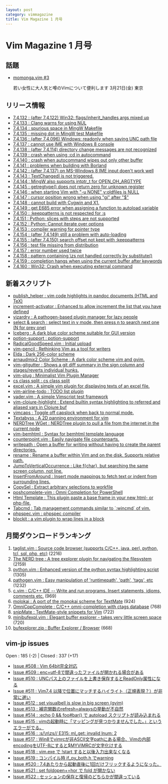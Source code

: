 ```yaml
---
layout: post
category: vimmagazine
title: Vim Magazine 1 月号
---
```


# Vim Magazine 1 月号

## 話題

- [momonga.vim #3](http://partake.in/events/52a7b249-5183-4f1a-9e4f-22c1f0e436a5)

  若い女性に大人気と噂のVimについて便利します 3月21日(金) 東京


## リリース情報

- [7.4.132 : (after 7.4.122) Win32: flags/inherit&#x5f;handles args mixed up](http://code.google.com/p/vim/source/detail?r=1b09d6792520cbe1c94c20f6c833ad57316e75bb)
- [7.4.133 : Clang warns for using NUL](http://code.google.com/p/vim/source/detail?r=6a28a9cf51537b81da7e9ec3f70fea55e393b345)
- [7.4.134 : spurious space in MingW Makefile](http://code.google.com/p/vim/source/detail?r=0defb460a0ebbc954b0f22267cb06e9d210be43a)
- [7.4.135 : missing dot in MingW test Makefile](http://code.google.com/p/vim/source/detail?r=1aeb7f4d6527369cf5f9101813ce8f10caf7a869)
- [7.4.136 : (after 7.4.096) Windows: readonly when saving UNC path file](http://code.google.com/p/vim/source/detail?r=3881cd916014605875de128226b83a24d18afe46)
- [7.4.137 : cannot use IME with Windows 8 console](http://code.google.com/p/vim/source/detail?r=6fdb1d6646b6b256623edb05f9dd770eeacaeb05)
- [7.4.138 : (after 7.4.114) directory change messages are not recognized](http://code.google.com/p/vim/source/detail?r=6eb60041548ce42748cd8d7d49bdbf9dd164c967)
- [7.4.139 : crash when using :cd in autocommand](http://code.google.com/p/vim/source/detail?r=c8c80c9d2e2237fedeadfb1c6856c53c7a5e90d2)
- [7.4.140 : crash when autocommand wipes out only other buffer](http://code.google.com/p/vim/source/detail?r=505cf1943dc238c2383dcbc37a93fbb136e1f08b)
- [7.4.141 : problems when building with Borland](http://code.google.com/p/vim/source/detail?r=2ca470c6096e3ec7cbbedeb1d0281056b088812b)
- [7.4.142 : (after 7.4.137) on MS-Windows 8 IME input doen't work well](http://code.google.com/p/vim/source/detail?r=735b70faac4a54ca9d8ebc2303ba28d5d18017e2)
- [7.4.143 : TextChangedI is not triggered.](http://code.google.com/p/vim/source/detail?r=d11f223f4c753889fa8f974f295c2a0a451c653c)
- [7.4.144 : MingW also supports intptr&#x5f;t for OPEN&#x5f;OH&#x5f;ARGTYPE](http://code.google.com/p/vim/source/detail?r=bcf25cc08236c2adc27a4d7d556e11e8ea6ddce2)
- [7.4.145 : getregtype() does not return zero for unknown register](http://code.google.com/p/vim/source/detail?r=1098b7b6e147cdd324ac665340540922c2cdceb3)
- [7.4.146 : when starting Vim with "-u NONE" v:oldfiles is NULL](http://code.google.com/p/vim/source/detail?r=ec93f50f1d93c4c279606117a9f3eb37301b051a)
- [7.4.147 : cursor position wrong when using "gj" after "$"](http://code.google.com/p/vim/source/detail?r=d289f2167d702c87493d1934db863df29676e261)
- [7.4.148 : cannot build with Cygwin and X1.](http://code.google.com/p/vim/source/detail?r=8507bf8874d816a79411bc74df71fa58b557b71d)
- [7.4.149 : get E685 error when assigning a function to autoload variable](http://code.google.com/p/vim/source/detail?r=b43363a7b4c71a7a4e20dc21f4906f4595785983)
- [7.4.150 : :keeppatterns is not respected for :s](http://code.google.com/p/vim/source/detail?r=15960ebc2ee8539a1f15f660d43df1a502c34829)
- [7.4.151 : Python: slices with steps are not supported](http://code.google.com/p/vim/source/detail?r=ec02e1474bc2bbfd73349e7fedf62ae45f941ad9)
- [7.4.152 : Python: Cannot iterate over options](http://code.google.com/p/vim/source/detail?r=2ace11abcfb59f6e88c3a40aa1d849d335cfd993)
- [7.4.153 : compiler warning for pointer type](http://code.google.com/p/vim/source/detail?r=30e300c0b2c1c069d953afb258dba39c50772463)
- [7.4.154 : (after 7.4.149) still a problem with auto-loading](http://code.google.com/p/vim/source/detail?r=71837ace77dfdd6c01e0a334314a7c6c713a095c)
- [7.4.155 : (after 7.4.150) search offset not kept with :keeppatterns](http://code.google.com/p/vim/source/detail?r=fa53233519c693591ce60f9270cf259c07d6cc26)
- [7.4.156 : test file missing from distribution](http://code.google.com/p/vim/source/detail?r=05a5cb0d6b37eb7806eb902a72d8b00dde48bc1c)
- [7.4.157 : error number used twice](http://code.google.com/p/vim/source/detail?r=be61f315eafe5cbadbd00bf7275e004fe09779db)
- [7.4.158 : pattern containing \\zs not handled correctly by substitute()](http://code.google.com/p/vim/source/detail?r=d59544f3022ba0a35af174d1085a321de6d3b9b4)
- [7.4.159 : completion hangs when using the current buffer after keywords](http://code.google.com/p/vim/source/detail?r=a95a151402be5155cd89f8758e2e09ca95473ad1)
- [7.4.160 : Win32: Crash when executing external command](http://code.google.com/p/vim/source/detail?r=f29febf858be9c7df896cc86ea89c3da8823b4fb)

## 新着スクリプト

- [publish&#x5f;helper : vim code highlights in pandoc documents (HTML and TeX)](http://www.vim.org/scripts/script.php?script_id=4816)
- [increment-activator : Enhanced to allow increment the list that you have defined](http://www.vim.org/scripts/script.php?script_id=4817)
- [vizardry : A pathogen-based plugin manager for lazy people](http://www.vim.org/scripts/script.php?script_id=4818)
- [select & search : select text in v mode, then press n to search next one (N for prev one)](http://www.vim.org/scripts/script.php?script_id=4819)
- [Iceberg : A dark blue color scheme suitable for GUI version](http://www.vim.org/scripts/script.php?script_id=4820)
- [potion-support : potion-support](http://www.vim.org/scripts/script.php?script_id=4821)
- [RadicalGoodSpeed.vim : Initial upload](http://www.vim.org/scripts/script.php?script_id=4822)
- [vim-pencil : Rethinking Vim as a tool for writers](http://www.vim.org/scripts/script.php?script_id=4824)
- [Elda : Dark 256-color scheme](http://www.vim.org/scripts/script.php?script_id=4825)
- [arnaudmix2 Color Scheme : A dark color scheme vim and gvim.](http://www.vim.org/scripts/script.php?script_id=4826)
- [vim-gitgutter : Shows a git diff summary in the sign column and stages/reverts individual hunks.](http://www.vim.org/scripts/script.php?script_id=4827)
- [vim-plug : Minimalist Vim Plugin Manager](http://www.vim.org/scripts/script.php?script_id=4828)
- [cs class split : cs class split](http://www.vim.org/scripts/script.php?script_id=4829)
- [excel.vim : A simple vim plugin for displaying texts of an excel file. ](http://www.vim.org/scripts/script.php?script_id=4830)
- [vim-airline-todo : TODO list plugin](http://www.vim.org/scripts/script.php?script_id=4831)
- [vader.vim : A simple Vimscript test framework](http://www.vim.org/scripts/script.php?script_id=4832)
- [vim-clojure-highlight :   Extend builtin syntax highlighting to referred and aliased vars in Clojure buf](http://www.vim.org/scripts/script.php?script_id=4833)
- [vimcaps : Toggle off capslock when back to normal mode.](http://www.vim.org/scripts/script.php?script_id=4834)
- [Textabyss : A 2D panning environment for vim](http://www.vim.org/scripts/script.php?script_id=4835)
- [NERDTree WGet : NERDTree plugin to pull a file from the internet in the current node](http://www.vim.org/scripts/script.php?script_id=4836)
- [vim-bemhtml : Syntax for bemhtml template language](http://www.vim.org/scripts/script.php?script_id=4837)
- [counterpoint.vim : Easily navigate file counterparts.](http://www.vim.org/scripts/script.php?script_id=4838)
- [writepath : Open a buffer for writing without having to create the parent directories.](http://www.vim.org/scripts/script.php?script_id=4839)
- [rename : Rename a buffer within Vim and on the disk. Supports relative path.](http://www.vim.org/scripts/script.php?script_id=4840)
- [JumpToVerticalOccurrence : Like f{char}, but searching the same screen column, not line.](http://www.vim.org/scripts/script.php?script_id=4841)
- [InsertFromAround : Insert mode mappings to fetch text or indent from surrounding lines.](http://www.vim.org/scripts/script.php?script_id=4842)
- [CopySel : Extract arbitrary selections to workfile ](http://www.vim.org/scripts/script.php?script_id=4843)
- [ poshcomplete-vim : Omni Completion for PowerShell](http://www.vim.org/scripts/script.php?script_id=4844)
- [Html Template : This plugin paste a base frame in your new html- or php-file.](http://www.vim.org/scripts/script.php?script_id=4845)
- [Tabcmd : Tab management commands similar to &#x60;:wincmd&#x60; of vim.](http://www.vim.org/scripts/script.php?script_id=4846)
- [phpspec.vim : phpspec compiler](http://www.vim.org/scripts/script.php?script_id=4847)
- [blockit : a vim plugin to wrap lines in a block](http://www.vim.org/scripts/script.php?script_id=4848)

## 月間ダウンロードランキング

1. [taglist.vim : Source code browser (supports C/C++, java, perl, python, tcl, sql, php, etc)](http://www.vim.org/scripts/script.php?script_id=273) (2216)
2. [The NERD tree : A tree explorer plugin for navigating the filesystem](http://www.vim.org/scripts/script.php?script_id=1658) (2159)
3. [python.vim : Enhanced version of the python syntax highlighting script](http://www.vim.org/scripts/script.php?script_id=790) (1305)
4. [pathogen.vim : Easy manipulation of 'runtimepath', 'path', 'tags', etc](http://www.vim.org/scripts/script.php?script_id=2332) (1232)
5. [c.vim : C/C++ IDE --  Write and run programs. Insert statements, idioms, comments etc.](http://www.vim.org/scripts/script.php?script_id=213) (969)
6. [molokai : A port of the monokai scheme for TextMate](http://www.vim.org/scripts/script.php?script_id=2340) (924)
7. [OmniCppComplete : C/C++ omni-completion with ctags database](http://www.vim.org/scripts/script.php?script_id=1520) (768)
8. [snipMate : TextMate-style snippets for Vim](http://www.vim.org/scripts/script.php?script_id=2540) (722)
9. [minibufexpl.vim : Elegant buffer explorer - takes very little screen space](http://www.vim.org/scripts/script.php?script_id=159) (720)
10. [bufexplorer.zip : Buffer Explorer / Browser](http://www.vim.org/scripts/script.php?script_id=42) (668)

## vim-jp issues

Open : 185 (-2) | Closed : 337 (+17)

- [Issue #508 : Vim 64bit完全対応](https://github.com/vim-jp/issues/issues/508)
- [Issue #509 : enc=utf-8で間違ったファイルが開かれる場合がある](https://github.com/vim-jp/issues/issues/509)
- [Issue #510 : UNCパス上のファイルを上書き保存するとReadOnly属性になる](https://github.com/vim-jp/issues/issues/510)
- [Issue #511 : Vim7.4 以降で位置にマッチするハイライト（正規表現？）が非常に遅い](https://github.com/vim-jp/issues/issues/511)
- [Issue #512 : set visualbell is slow in big screen (gvim)](https://github.com/vim-jp/issues/issues/512)
- [Issue #513 : 補完関数のrefresh=alwaysの挙動が不自然](https://github.com/vim-jp/issues/issues/513)
- [Issue #514 : :echo 0 && foo#bar() で autoload スクリプトが読み込まれる](https://github.com/vim-jp/issues/issues/514)
- [Issue #515 : vimの起動時に「マッピングが見つかりませんでした。」というエラーがでる。](https://github.com/vim-jp/issues/issues/515)
- [Issue #516 : :s/\\n\\zs//  E315: ml&#x5f;get: invalid lnum: 2](https://github.com/vim-jp/issues/issues/516)
- [Issue #517 : Win8でvimrcが非ASCII文字pathにある場合、Vimの内部encodingをUTF-8にすると$MYVIMRCが文字化けする](https://github.com/vim-jp/issues/issues/517)
- [Issue #518 : vim.exe で !start すると以後入力出来なくなる](https://github.com/vim-jp/issues/issues/518)
- [Issue #519 : コンパイル時 if&#x5f;py&#x5f;both.h でwarning](https://github.com/vim-jp/issues/issues/519)
- [Issue #520 : 7.4あたりから起動直後に1回だけフリックするようになった。](https://github.com/vim-jp/issues/issues/520)
- [Issue #521 : set foldopen+=hor で fold が開かない](https://github.com/vim-jp/issues/issues/521)
- [Issue #522 : セッションの保存と復帰のどちらかが間違っている](https://github.com/vim-jp/issues/issues/522)

